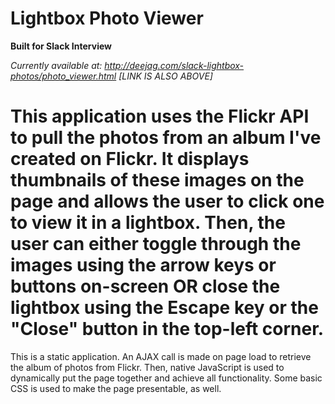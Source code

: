 Lightbox Photo Viewer
===========

**Built for Slack Interview**              
      
*Currently available at: http://deejag.com/slack-lightbox-photos/photo_viewer.html [LINK IS ALSO ABOVE]*

This application uses the Flickr API to pull the photos from an album I've created on Flickr.
It displays thumbnails of these images on the page and allows the user to click one to view it in a lightbox.
Then, the user can either toggle through the images using the arrow keys or buttons on-screen 
OR 
close the lightbox using the Escape key or the "Close" button in the top-left corner.
===========

This is a static application.
An AJAX call is made on page load to retrieve the album of photos from Flickr.
Then, native JavaScript is used to dynamically put the page together and achieve all functionality.
Some basic CSS is used to make the page presentable, as well.